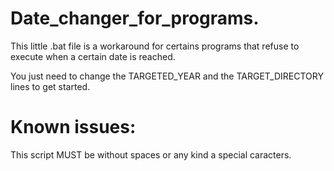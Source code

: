 # Date_changer_for_programs.
This little .bat file is a workaround for certains programs that refuse to execute when a certain date is reached.

You just need to change the TARGETED_YEAR and the TARGET_DIRECTORY lines to get started.

# Known issues:
This script MUST be without spaces or any kind a special caracters.
